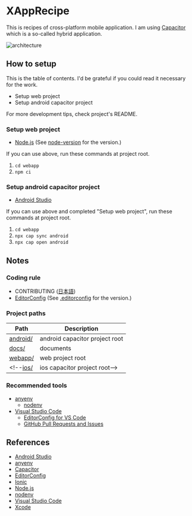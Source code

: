 # XAppRecipe
This is recipes of cross-platform mobile application.
I am using [Capacitor] which is a so-called hybrid application.

![architecture](https://www.plantuml.com/plantuml/svg/VP0z3i8m38NtdCBg14Clm82Ac2eX651XTXEBMWf9b9_s-hYbI9tmOidlUtwMcvGnvlAsW54Fd4dd4aafrDb7w195m0H5kdBU45GdPw9d0rVCF58rg_WThS2JUkZQNUiTwpru1sSCg7bU9zA3QLfCFIPQ7NoxRzUnJqfgpeJwk807k61nUe0y4608bhNmtgbPXBe4uTOh3f9dBOoCc-1Wouj_jF6J4rvY_h6g8MVaBny0 "architecture")



## How to setup
This is the table of contents.
I'd be grateful if you could read it necessary for the work.

* Setup web project
* Setup android capacitor project
<!--* Setup ios capacitor project-->

For more development tips, check project's README.

### Setup web project
* [Node.js] (See [node-version](./.node-version) for the version.)

If you can use above, run these commands at project root.

1. ```cd webapp```
2. ```npm ci```

### Setup android capacitor project
* [Android Studio]

If you can use above and completed "Setup web project", run these commands at project root.

1. ```cd webapp```
2. ```npx cap sync android```
3. ```npx cap open android```

<!--
### Setup ios capacitor project
* [Xcode]

If you can use above and completed "Setup web project", run these commands at project root.

1. ```cd webapp```
2. ```npx cap sync ios```
3. ```npx cap open ios```
-->



## Notes
### Coding rule
* CONTRIBUTING ([日本語](./CONTRIBUTING.md))
    <!--* Android Local Rule ([日本語](./android/docs/CONTRIBUTING.md))-->
    <!--* iOS Local Rule ([日本語](./ios/docs/CONTRIBUTING.md))-->
    <!--* WEB Local Rule ([日本語](./webapp/docs/CONTRIBUTING.md))-->
* [EditorConfig] (See [.editorconfig](./.editorconfig) for the version.)

### Project paths
Path | Description
--- | ---
[android/](./android) | android capacitor project root
[docs/](./docs/) | documents
[webapp/](./webapp) | web project root
<!--[ios/](./ios) | ios capacitor project root-->

### Recommended tools
* [anyenv]
    * [nodenv]
* [Visual Studio Code]
    * [EditorConfig for VS Code](https://marketplace.visualstudio.com/items?itemName=EditorConfig.EditorConfig)
    * [GitHub Pull Requests and Issues](https://marketplace.visualstudio.com/items?itemName=GitHub.vscode-pull-request-github)



## References
* [Android Studio]
* [anyenv]
* [Capacitor]
* [EditorConfig]
* [Ionic]
* [Node.js]
* [nodenv]
* [Visual Studio Code]
* [Xcode]



[Android Studio]: https://developer.android.com/studio
[anyenv]: https://github.com/anyenv/anyenv
[Capacitor]: https://capacitor.ionicframework.com/
[EditorConfig]: https://editorconfig.org/
[Ionic]: https://ionicframework.com/
[Node.js]: https://nodejs.org/
[nodenv]: https://github.com/nodenv/nodenv
[Visual Studio Code]: https://code.visualstudio.com/
[Xcode]: https://developer.apple.com/documentation/xcode-release-notes
